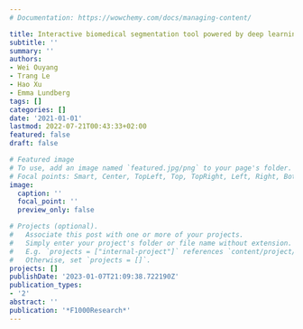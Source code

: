```yaml
---
# Documentation: https://wowchemy.com/docs/managing-content/

title: Interactive biomedical segmentation tool powered by deep learning and ImJoy
subtitle: ''
summary: ''
authors:
- Wei Ouyang
- Trang Le
- Hao Xu
- Emma Lundberg
tags: []
categories: []
date: '2021-01-01'
lastmod: 2022-07-21T00:43:33+02:00
featured: false
draft: false

# Featured image
# To use, add an image named `featured.jpg/png` to your page's folder.
# Focal points: Smart, Center, TopLeft, Top, TopRight, Left, Right, BottomLeft, Bottom, BottomRight.
image:
  caption: ''
  focal_point: ''
  preview_only: false

# Projects (optional).
#   Associate this post with one or more of your projects.
#   Simply enter your project's folder or file name without extension.
#   E.g. `projects = ["internal-project"]` references `content/project/deep-learning/index.md`.
#   Otherwise, set `projects = []`.
projects: []
publishDate: '2023-01-07T21:09:38.722190Z'
publication_types:
- '2'
abstract: ''
publication: '*F1000Research*'
---
```


